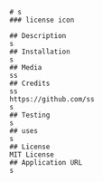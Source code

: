 
    # s
    ### license icon

    ## Description
    s
    ## Installation
    s
    ## Media
    ss
    ## Credits
    ss
    https://github.com/ss
    s
    ## Testing
    s
    ## uses
    s
    ## License
    MIT License
    ## Application URL
    s
    